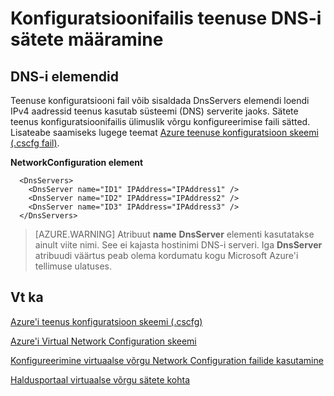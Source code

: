 <properties 
   pageTitle="DNS-i sätted, mis määrab teenuse konfiguratsioonifail | Microsoft Azure'i"
   description="konfiguratsioonifail teenuse kasutamise virtuaalse võrgu kohandatud DNS-i sätete määramine"
   services="virtual-network"
   documentationCenter="na"
   authors="jimdial"
   manager="carmonm"
   editor="tysonn" />
<tags 
   ms.service="virtual-network"
   ms.devlang="na"
   ms.topic="article"
   ms.tgt_pltfrm="na"
   ms.workload="infrastructure-services"
   ms.date="02/24/2016"
   ms.author="jdial" />

# <a name="specifying-dns-settings-in-a-service-configuration-file"></a>Konfiguratsioonifailis teenuse DNS-i sätete määramine

## <a name="dns-elements"></a>DNS-i elemendid

Teenuse konfiguratsiooni fail võib sisaldada DnsServers elemendi loendi IPv4 aadressid teenus kasutab süsteemi (DNS) serverite jaoks. Sätete teenus konfiguratsioonifailis ülimuslik võrgu konfigureerimise faili sätted. Lisateabe saamiseks lugege teemat [Azure teenuse konfiguratsioon skeemi (.cscfg fail)](https://msdn.microsoft.com/library/azure/ee758710.aspx).

**NetworkConfiguration element**

      <DnsServers>
        <DnsServer name="ID1" IPAddress="IPAddress1" />
        <DnsServer name="ID2" IPAddress="IPAddress2" />
        <DnsServer name="ID3" IPAddress="IPAddress3" />
      </DnsServers>

>[AZURE.WARNING] Atribuut **name** **DnsServer** elementi kasutatakse ainult viite nimi. See ei kajasta hostinimi DNS-i serveri. Iga **DnsServer** atribuudi väärtus peab olema kordumatu kogu Microsoft Azure'i tellimuse ulatuses.

## <a name="see-also"></a>Vt ka

[Azure'i teenus konfiguratsioon skeemi (.cscfg)](https://msdn.microsoft.com/library/windowsazure/ee758710)

[Azure'i Virtual Network Configuration skeemi](http://go.microsoft.com/fwlink/?LinkId=248093)

[Konfigureerimine virtuaalse võrgu Network Configuration failide kasutamine](http://go.microsoft.com/fwlink/?LinkId=248094)

[Haldusportaal virtuaalse võrgu sätete kohta](http://go.microsoft.com/fwlink/?LinkId=248092)

